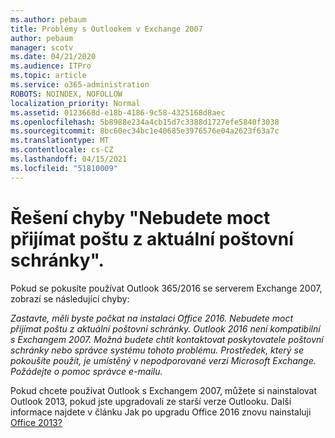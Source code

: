 ```yaml
---
ms.author: pebaum
title: Problémy s Outlookem v Exchange 2007
author: pebaum
manager: scotv
ms.date: 04/21/2020
ms.audience: ITPro
ms.topic: article
ms.service: o365-administration
ROBOTS: NOINDEX, NOFOLLOW
localization_priority: Normal
ms.assetid: 0123668d-e18b-4186-9c58-4325168d8aec
ms.openlocfilehash: 5b8988e234a4cb15d7c3388d1727efe5840f3038
ms.sourcegitcommit: 8bc60ec34bc1e40685e3976576e04a2623f63a7c
ms.translationtype: MT
ms.contentlocale: cs-CZ
ms.lasthandoff: 04/15/2021
ms.locfileid: "51810009"
---
```

# <a name="solution-for-error-you-wont-be-able-to-receive-mail-from-a-current-mailbox"></a>Řešení chyby "Nebudete moct přijímat poštu z aktuální poštovní schránky".
Pokud se pokusíte používat Outlook 365/2016 se serverem Exchange 2007, zobrazí se následující chyby:

*Zastavte, měli byste počkat na instalaci Office 2016. Nebudete moct přijímat poštu z aktuální poštovní schránky. Outlook 2016 není kompatibilní s Exchangem 2007. Možná budete chtít kontaktovat poskytovatele poštovní schránky nebo správce systému tohoto problému. Prostředek, který se pokoušíte použít, je umístěný v nepodporované verzi Microsoft Exchange. Požádejte o pomoc správce e-mailu.*

Pokud chcete používat Outlook s Exchangem 2007, můžete si nainstalovat Outlook 2013, pokud jste upgradovali ze starší verze Outlooku. Další informace najdete v článku Jak po upgradu Office 2016 znovu nainstaluji [Office 2013?](https://support.office.com/article/a6ca92f4-cbb4-4609-9fdb-f8d3dd6812f3)